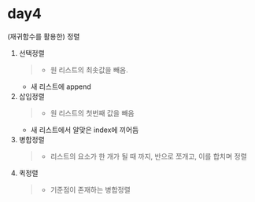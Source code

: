 # day4
(재귀함수를 활용한) 정렬      
1. 선택정렬  
    > - 원 리스트의 최솟값을 빼옴.  
    - 새 리스트에 append
2. 삽입정렬
    > - 원 리스트의 첫번째 값을 빼옴  
    - 새 리스트에서 알맞은 index에 끼어듬
3. 병합정렬  
    > - 리스트의 요소가 한 개가 될 때 까지, 반으로 쪼개고, 이를 합치며 정렬
4. 퀵정렬  
    > - 기준점이 존재하는 병합정렬
